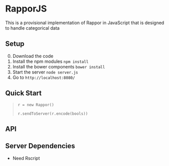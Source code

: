 # RapporJS

This is a provisional implementation of Rappor in JavaScript that is designed to handle categorical data

## Setup

0. Download the code
1. Install the npm modules `npm install`
2. Install the bower components `bower install`
3. Start the server `node server.js`
4. Go to `http://localhost:8080/`

## Quick Start

> `r = new Rappor()`
> 
> `r.sendToServer(r.encode(bools))`

## API 

## Server Dependencies

- Need Rscript